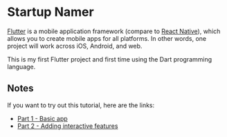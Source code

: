 # Startup Namer

[Flutter](https://flutter.dev/) is a mobile application framework (compare to [React Native](https://reactnative.dev/)), which allows you to create mobile apps for all platforms. In other words, one project will work across iOS, Android, and web.

This is my first Flutter project and first time using the Dart programming language.

## Notes
If you want to try out this tutorial, here are the links:
- [Part 1 - Basic app](https://docs.flutter.dev/get-started/codelab)
- [Part 2 - Adding interactive features](https://codelabs.developers.google.com/codelabs/first-flutter-app-pt2#0)
